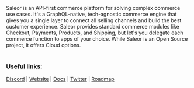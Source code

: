 <div>
Saleor is an API-first commerce platform for solving complex commerce use cases. It's a GraphQL-native, tech-agnostic commerce engine that gives you a single layer to connect all selling channels and build the best customer experience. Saleor provides standard commerce modules like Checkout, Payments, Products, and Shipping, but let's you delegate each commerce function to apps of your choice. While Saleor is an Open Source project, it offers Cloud options.
</div>

<br>

<div>
  <h3>Useful links:</h3>
</div>

<div>
  <a href="https://saleor.io/discord">Discord</a>
  <span> | </span>
  <a href="https://saleor.io/">Website</a>
  <span> | </span>
  <a href="https://docs.saleor.io">Docs</a>
  <span> | </span>
  <a href="https://twitter.com/getsaleor">Twitter</a>
  <span> | </span>
  <a href="https://saleor.io/roadmap">Roadmap</a>
</div>

<br>